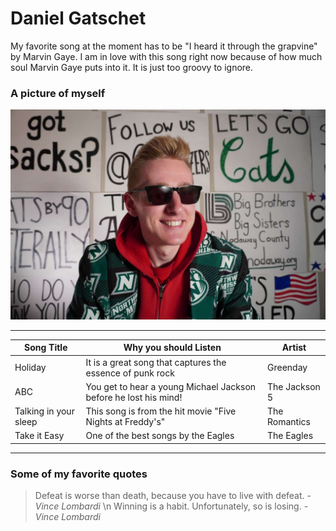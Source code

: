 # Daniel Gatschet
My favorite song at the moment has to be "I heard it through the grapvine" by Marvin Gaye. I am in love with this song right now because of how much soul Marvin Gaye puts into it. It is just too groovy to ignore.

### A picture of myself
![A picture of me in my blazer](Snapchat-902258160.jpg)

---

| Song Title | Why you should Listen | Artist |
| ---------- | --------------------- | ------ |
| Holiday    | It is a great song that captures the essence of punk rock | Greenday |
| ABC        | You get to hear a young Michael Jackson before he lost his mind! | The Jackson 5 |
| Talking in your sleep | This song is from the hit movie "Five Nights at Freddy's" | The Romantics |
| Take it Easy | One of the best songs by the Eagles | The Eagles |

---

### Some of my favorite quotes
> Defeat is worse than death, because you have to live with defeat. -*Vince Lombardi* \n
> Winning is a habit. Unfortunately, so is losing. -*Vince Lombardi*